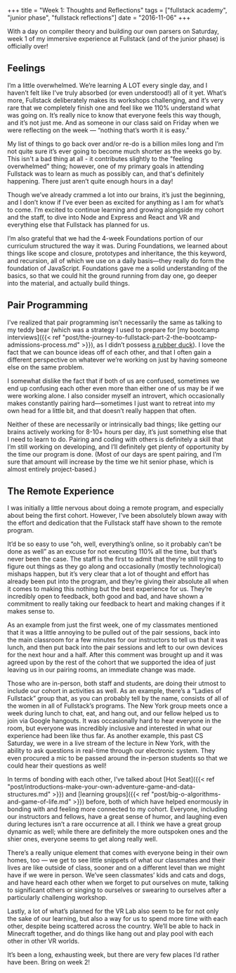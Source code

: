 +++
title = "Week 1: Thoughts and Reflections"
tags = ["fullstack academy", "junior phase", "fullstack reflections"]
date = "2016-11-06"
+++

With a day on compiler theory and building our own parsers on Saturday, week 1 of my immersive experience at Fullstack (and of the junior phase) is officially over!

## Feelings

I’m a little overwhelmed. We’re learning A LOT every single day, and I haven’t felt like I’ve truly absorbed (or even understood!) all of it yet. What’s more, Fullstack deliberately makes its workshops challenging, and it’s very rare that we completely finish one and feel like we 110% understand what was going on. It’s really nice to know that everyone feels this way though, and it’s not just me. And as someone in our class said on Friday when we were reflecting on the week — “nothing that’s worth it is easy.”

My list of things to go back over and/or re-do is a billion miles long and I’m not quite sure it’s ever going to become much shorter as the weeks go by. This isn't a bad thing at all - it contributes slightly to the "feeling overwhelmed" thing; however, one of my primary goals in attending Fullstack was to learn as much as possibly can, and that's definitely happening. There just aren’t quite enough hours in a day!

Though we’ve already crammed a lot into our brains, it’s just the beginning, and I don’t know if I’ve ever been as excited for anything as I am for what’s to come. I’m excited to continue learning and growing alongside my cohort and the staff, to dive into Node and Express and React and VR and everything else that Fullstack has planned for us.

I’m also grateful that we had the 4-week Foundations portion of our curriculum structured the way it was. During Foundations, we learned about things like scope and closure, prototypes and inheritance, the this keyword, and recursion, all of which we use on a daily basis—they really do form the foundation of JavaScript. Foundations gave me a solid understanding of the basics, so that we could hit the ground running from day one, go deeper into the material, and actually build things.

## Pair Programming

I’ve realized that pair programming isn’t necessarily the same as talking to my teddy bear (which was a strategy I used to prepare for [my bootcamp interviews]({{< ref "post/the-journey-to-fullstack-part-2-the-bootcamp-admissions-process.md" >}}), as I didn’t possess [a rubber duck](https://en.wikipedia.org/wiki/Rubber_duck_debugging)). I love the fact that we can bounce ideas off of each other, and that I often gain a different perspective on whatever we’re working on just by having someone else on the same problem.

I somewhat dislike the fact that if both of us are confused, sometimes we end up confusing each other even more than either one of us may be if we were working alone. I also consider myself an introvert, which occasionally makes constantly pairing hard—sometimes I just want to retreat into my own head for a little bit, and that doesn’t really happen that often.

Neither of these are necessarily or intrinsically bad things; like getting our brains actively working for 8-10+ hours per day, it’s just something else that I need to learn to do. Pairing and coding with others is definitely a skill that I’m still working on developing, and I’ll definitely get plenty of opportunity by the time our program is done. (Most of our days are spent pairing, and I’m sure that amount will increase by the time we hit senior phase, which is almost entirely project-based.)

## The Remote Experience

I was initially a little nervous about doing a remote program, and especially about being the first cohort. However, I’ve been absolutely blown away with the effort and dedication that the Fullstack staff have shown to the remote program.

It’d be so easy to use “oh, well, everything’s online, so it probably can’t be done as well” as an excuse for not executing 110% all the time, but that’s never been the case. The staff is the first to admit that they’re still trying to figure out things as they go along and occasionally (mostly technological) mishaps happen, but it’s very clear that a lot of thought and effort has already been put into the program, and they’re giving their absolute all when it comes to making this nothing but the best experience for us. They’re incredibly open to feedback, both good and bad, and have shown a commitment to really taking our feedback to heart and making changes if it makes sense to.

As an example from just the first week, one of my classmates mentioned that it was a little annoying to be pulled out of the pair sessions, back into the main classroom for a few minutes for our instructors to tell us that it was lunch, and then put back into the pair sessions and left to our own devices for the next hour and a half. After this comment was brought up and it was agreed upon by the rest of the cohort that we supported the idea of just leaving us in our pairing rooms, an immediate change was made.

Those who are in-person, both staff and students, are doing their utmost to include our cohort in activities as well. As an example, there’s a “Ladies of Fullstack” group that, as you can probably tell by the name, consists of all of the women in all of Fullstack’s programs. The New York group meets once a week during lunch to chat, eat, and hang out, and our fellow helped us to join via Google hangouts. It was occasionally hard to hear everyone in the room, but everyone was incredibly inclusive and interested in what our experience had been like thus far. As another example, this past CS Saturday, we were in a live stream of the lecture in New York, with the ability to ask questions in real-time through our electronic system. They even procured a mic to be passed around the in-person students so that we could hear their questions as well!

In terms of bonding with each other, I’ve talked about [Hot Seat]({{< ref "post/introductions-make-your-own-adventure-game-and-data-structures.md" >}}) and [learning groups]({{< ref "post/big-o-algorithms-and-game-of-life.md" >}}) before, both of which have helped enormously in bonding with and feeling more connected to my cohort. Everyone, including our instructors and fellows, have a great sense of humor, and laughing even during lectures isn’t a rare occurrence at all. I think we have a great group dynamic as well; while there are definitely the more outspoken ones and the shier ones, everyone seems to get along really well.

There’s a really unique element that comes with everyone being in their own homes, too — we get to see little snippets of what our classmates and their lives are like outside of class, sooner and on a different level than we might have if we were in person. We’ve seen classmates’ kids and cats and dogs, and have heard each other when we forget to put ourselves on mute, talking to significant others or singing to ourselves or swearing to ourselves after a particularly challenging workshop.

Lastly, a lot of what’s planned for the VR Lab also seem to be for not only the sake of our learning, but also a way for us to spend more time with each other, despite being scattered across the country. We’ll be able to hack in Minecraft together, and do things like hang out and play pool with each other in other VR worlds.

It’s been a long, exhausting week, but there are very few places I’d rather have been. Bring on week 2!
